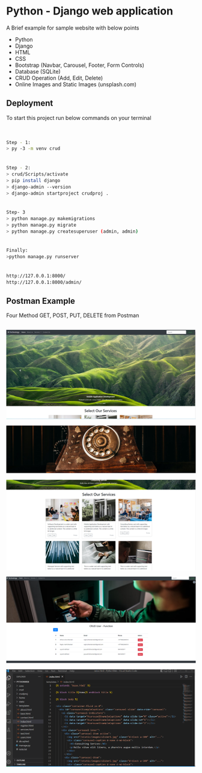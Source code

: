
# Python - Django web application

A Brief example for sample website with below points

- Python
- Django
- HTML
- CSS
- Bootstrap (Navbar, Carousel, Footer, Form Controls)
- Database (SQLite)
- CRUD Operation (Add, Edit, Delete)
- Online Images and Static Images (unsplash.com)












## Deployment

To start this project run below commands on your terminal

```bash
  

Step - 1:
> py -3 -m venv crud


Step - 2:
> crud/Scripts/activate 
> pip install django
> django-admin --version
> django-admin startproject crudproj .


Step- 3
> python manage.py makemigrations
> python manage.py migrate
> python manage.py createsuperuser (admin, admin)


Finally:
>python manage.py runserver


http://127.0.0.1:8000/
http://127.0.0.1:8000/admin/

```


## Postman Example

Four Method GET, POST, PUT, DELETE from Postman


## 

![App Screenshot](https://github.com/raghunathbhandari/Django-full-website/blob/main/static/images/hometop.png?raw=true)


![App Screenshot](https://github.com/raghunathbhandari/Django-full-website/blob/main/static/images/contact.jpg?raw=true)


![App Screenshot](https://github.com/raghunathbhandari/Django-full-website/blob/main/static/images/homebuttom.png?raw=true)


![App Screenshot](https://github.com/raghunathbhandari/Django-full-website/blob/main/static/images/user.png?raw=true)


![App Screenshot](https://github.com/raghunathbhandari/Django-full-website/blob/main/static/images/source.png?raw=true)
